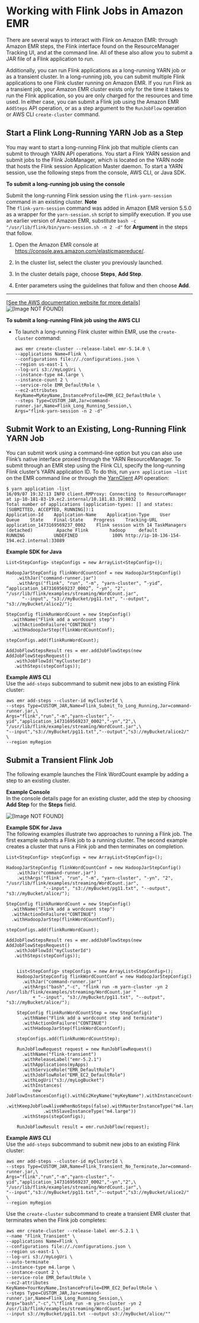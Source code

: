 # Working with Flink Jobs in Amazon EMR<a name="flink-jobs"></a>

There are several ways to interact with Flink on Amazon EMR: through Amazon EMR steps, the Flink interface found on the ResourceManager Tracking UI, and at the command line\. All of these also allow you to submit a JAR file of a Flink application to run\.

Additionally, you can run Flink applications as a long\-running YARN job or as a transient cluster\. In a long\-running job, you can submit multiple Flink applications to one Flink cluster running on Amazon EMR\. If you run Flink as a transient job, your Amazon EMR cluster exists only for the time it takes to run the Flink application, so you are only charged for the resources and time used\. In either case, you can submit a Flink job using the Amazon EMR `AddSteps` API operation, or as a step argument to the `RunJobFlow` operation or AWS CLI `create-cluster` command\.

## Start a Flink Long\-Running YARN Job as a Step<a name="flink-long-running-jobs"></a>

You may want to start a long\-running Flink job that multiple clients can submit to through YARN API operations\. You start a Flink YARN session and submit jobs to the Flink JobManager, which is located on the YARN node that hosts the Flink session Application Master daemon\. To start a YARN session, use the following steps from the console, AWS CLI, or Java SDK\.

**To submit a long\-running job using the console**

Submit the long\-running Flink session using the `flink-yarn-session` command in an existing cluster\.
**Note**  
The `flink-yarn-session` command was added in Amazon EMR version 5\.5\.0 as a wrapper for the `yarn-session.sh` script to simplify execution\. If you use an earlier version of Amazon EMR, substitute `bash -c "/usr/lib/flink/bin/yarn-session.sh -n 2 -d"` for **Argument** in the steps that follow\.

1. Open the Amazon EMR console at [https://console\.aws\.amazon\.com/elasticmapreduce/](https://console.aws.amazon.com/elasticmapreduce/)\.

1. In the cluster list, select the cluster you previously launched\.

1. In the cluster details page, choose **Steps**, **Add Step**\.

1. Enter parameters using the guidelines that follow and then choose **Add**\.  
****    
[\[See the AWS documentation website for more details\]](http://docs.aws.amazon.com/emr/latest/ReleaseGuide/flink-jobs.html)  
![\[Image NOT FOUND\]](http://docs.aws.amazon.com/emr/latest/ReleaseGuide/images/flink-long-running.png)

**To submit a long\-running Flink job using the AWS CLI**
+ To launch a long\-running Flink cluster within EMR, use the `create-cluster` command:

  ```
  aws emr create-cluster --release-label emr-5.14.0 \
  --applications Name=Flink \
  --configurations file://./configurations.json \
  --region us-east-1 \
  --log-uri s3://myLogUri \
  --instance-type m4.large \
  --instance-count 2 \
  --service-role EMR_DefaultRole \ 
  --ec2-attributes KeyName=MyKeyName,InstanceProfile=EMR_EC2_DefaultRole \
  --steps Type=CUSTOM_JAR,Jar=command-runner.jar,Name=Flink_Long_Running_Session,\
  Args="flink-yarn-session -n 2 -d"
  ```

## Submit Work to an Existing, Long\-Running Flink YARN Job<a name="flink-submit-work"></a>

You can submit work using a command\-line option but you can also use Flink’s native interface proxied through the YARN ResourceManager\. To submit through an EMR step using the Flink CLI, specify the long\-running Flink cluster’s YARN application ID\. To do this, run `yarn application –list` on the EMR command line or through the [YarnClient](https://hadoop.apache.org/docs/current/api/org/apache/hadoop/yarn/client/api/YarnClient.html) API operation:

```
$ yarn application -list
16/09/07 19:32:13 INFO client.RMProxy: Connecting to ResourceManager at ip-10-181-83-19.ec2.internal/10.181.83.19:8032
Total number of applications (application-types: [] and states: [SUBMITTED, ACCEPTED, RUNNING]):1
Application-Id    Application-Name    Application-Type    User    Queue    State    Final-State    Progress    Tracking-URL
application_1473169569237_0002    Flink session with 14 TaskManagers (detached)	        Apache Flink	    hadoop	   default	           RUNNING	         UNDEFINED	           100%	http://ip-10-136-154-194.ec2.internal:33089
```

**Example SDK for Java**  

```
List<StepConfig> stepConfigs = new ArrayList<StepConfig>();
  
HadoopJarStepConfig flinkWordCountConf = new HadoopJarStepConfig()
    .withJar("command-runner.jar")
    .withArgs("flink", "run", "-m", "yarn-cluster", “-yid”, “application_1473169569237_0002”, "-yn", "2", "/usr/lib/flink/examples/streaming/WordCount.jar", 
      "--input", "s3://myBucket/pg11.txt", "--output", "s3://myBucket/alice2/");
  
StepConfig flinkRunWordCount = new StepConfig()
  .withName("Flink add a wordcount step")
  .withActionOnFailure("CONTINUE")
  .withHadoopJarStep(flinkWordCountConf);
  
stepConfigs.add(flinkRunWordCount); 
  
AddJobFlowStepsResult res = emr.addJobFlowSteps(new AddJobFlowStepsRequest()
   .withJobFlowId("myClusterId")
   .withSteps(stepConfigs));
```

**Example AWS CLI**  
Use the `add-steps` subcommand to submit new jobs to an existing Flink cluster:  

```
aws emr add-steps --cluster-id myClusterId \
--steps Type=CUSTOM_JAR,Name=Flink_Submit_To_Long_Running,Jar=command-runner.jar,\
Args="flink","run","-m","yarn-cluster","-yid","application_1473169569237_0002","-yn","2",\
"/usr/lib/flink/examples/streaming/WordCount.jar",\
"--input","s3://myBucket/pg11.txt","--output","s3://myBucket/alice2/" \
--region myRegion
```

## Submit a Transient Flink Job<a name="flink-transient-job"></a>

The following example launches the Flink WordCount example by adding a step to an existing cluster\. 

**Example Console**  
In the console details page for an existing cluster, add the step by choosing **Add Step** for the **Steps** field\.

![\[Image NOT FOUND\]](http://docs.aws.amazon.com/emr/latest/ReleaseGuide/images/flinkAddStep.png)

**Example SDK for Java**  
The following examples illustrate two approaches to running a Flink job\. The first example submits a Flink job to a running cluster\. The second example creates a cluster that runs a Flink job and then terminates on completion\.  

```
List<StepConfig> stepConfigs = new ArrayList<StepConfig>();
  
HadoopJarStepConfig flinkWordCountConf = new HadoopJarStepConfig()
    .withJar("command-runner.jar")
    .withArgs("flink", "run", "-m", "yarn-cluster", "-yn", "2", "/usr/lib/flink/examples/streaming/WordCount.jar", 
              "--input", "s3://myBucket/pg11.txt", "--output", "s3://myBucket/alice/");
  
StepConfig flinkRunWordCount = new StepConfig()
  .withName("Flink add a wordcount step")
  .withActionOnFailure("CONTINUE")
  .withHadoopJarStep(flinkWordCountConf);
  
stepConfigs.add(flinkRunWordCount); 
  
AddJobFlowStepsResult res = emr.addJobFlowSteps(new AddJobFlowStepsRequest()
   .withJobFlowId("myClusterId")
   .withSteps(stepConfigs));
```

```
    
    List<StepConfig> stepConfigs = new ArrayList<StepConfig>();
    HadoopJarStepConfig flinkWordCountConf = new HadoopJarStepConfig()
      .withJar("command-runner.jar")
      .withArgs("bash","-c", "flink run -m yarn-cluster -yn 2 /usr/lib/flink/examples/streaming/WordCount.jar " 
          + "--input", "s3://myBucket/pg11.txt", "--output", "s3://myBucket/alice/");
    
    StepConfig flinkRunWordCountStep = new StepConfig()
      .withName("Flink add a wordcount step and terminate")
      .withActionOnFailure("CONTINUE")
      .withHadoopJarStep(flinkWordCountConf);
    
    stepConfigs.add(flinkRunWordCountStep); 
    
    RunJobFlowRequest request = new RunJobFlowRequest()
      .withName("flink-transient")
      .withReleaseLabel("emr-5.2.1")
      .withApplications(myApps)
      .withServiceRole("EMR_DefaultRole")
      .withJobFlowRole("EMR_EC2_DefaultRole")
      .withLogUri("s3://myLogBucket")
      .withInstances(
          new JobFlowInstancesConfig().withEc2KeyName("myKeyName").withInstanceCount(2)
              .withKeepJobFlowAliveWhenNoSteps(false).withMasterInstanceType("m4.large")
              .withSlaveInstanceType("m4.large"))
      .withSteps(stepConfigs);
    
    RunJobFlowResult result = emr.runJobFlow(request);
```

**Example AWS CLI**  
Use the `add-steps` subcommand to submit new jobs to an existing Flink cluster:  

```
aws emr add-steps --cluster-id myClusterId \
--steps Type=CUSTOM_JAR,Name=Flink_Transient_No_Terminate,Jar=command-runner.jar,\
Args="flink","run","-m","yarn-cluster","-yid","application_1473169569237_0002","-yn","2",\
"/usr/lib/flink/examples/streaming/WordCount.jar",\
"--input","s3://myBucket/pg11.txt","--output","s3://myBucket/alice2/" \
--region myRegion
```
Use the `create-cluster` subcommand to create a transient EMR cluster that terminates when the Flink job completes:  

```
aws emr create-cluster --release-label emr-5.2.1 \
--name "Flink_Transient" \
--applications Name=Flink \
--configurations file://./configurations.json \
--region us-east-1 \
--log-uri s3://myLogUri \
--auto-terminate
--instance-type m4.large \
--instance-count 2 \
--service-role EMR_DefaultRole \ 
--ec2-attributes KeyName=YourKeyName,InstanceProfile=EMR_EC2_DefaultRole \
--steps Type=CUSTOM_JAR,Jar=command-runner.jar,Name=Flink_Long_Running_Session,\
Args="bash","-c","\"flink run -m yarn-cluster -yn 2 /usr/lib/flink/examples/streaming/WordCount.jar
--input s3://myBucket/pg11.txt --output s3://myBucket/alice/""
```
